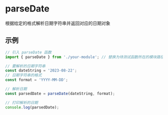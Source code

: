# parseDate

根据给定的格式解析日期字符串并返回对应的日期对象

## 示例

```javascript
// 引入 parseDate 函数
import { parseDate } from './your-module'; // 替换为待测试函数所在的模块路径

// 要解析的日期字符串
const dateString = '2023-08-22';
// 日期字符串的格式
const format = 'YYYY-MM-DD';

// 解析日期
const parsedDate = parseDate(dateString, format);

// 打印解析的日期
console.log(parsedDate);


```
